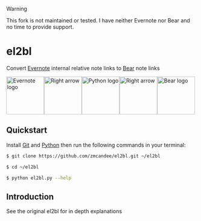 > [!WARNING]
> This fork is not maintained or tested. I have neither Evernote nor Bear and no time to provide support.

# el2bl

Convert [Evernote](https://evernote.com/) internal relative note links to [Bear](https://bear.app/) note links

<img src="img/evernote-logo.png" alt="Evernote logo" height="100px" /><img src="img/baseline-arrow_forward-24px.svg" alt="Right arrow" height="100px" /><img src="img/python-logo.svg" alt="Python logo" height="100px" /><img src="img/baseline-arrow_forward-24px.svg" alt="Right arrow" height="100px" /><img src="img/bear-logo.png" alt="Bear logo" height="100px" />

## Quickstart

Install [Git](https://git-scm.com) and [Python](https://www.python.org/) then run the following commands in your terminal:

```sh
$ git clone https://github.com/zmcandee/el2bl.git ~/el2bl

$ cd ~/el2bl

$ python el2bl.py --help

```

## Introduction

See the original el2bl for in depth explanations
